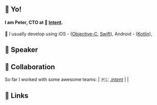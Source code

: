 ## 👋 Yo!
<!-- Add a quick bio about you, use emojis to emphatize concepts -->
#### I am Peter, CTO at 🔴 [Intent](https://withintent.com).


<!-- List your skills, link them to their repository so it's easy to browse them -->
🔬 I usually develop using 
iOS - ([Objective-C](https://github.com/dusker?tab=repositories&q=&type=&language=objective-c), [Swift](https://github.com/dusker?tab=repositories&q=&type=&language=swift)),
Android - ([Kotlin](https://github.com/dusker?tab=repositories&q=&type=&language=kotlin)),

## 🎤 Speaker
<!-- If you spoke during any conference, add a reference here -->

## 🤝 Collaboration

So far I worked with some awesome teams: 
| 🇵🇱 _[.intent](https://withintent.com)_ | |


## 🐝 Links
<!-- Any other relevant link to share? Put it here! -->


